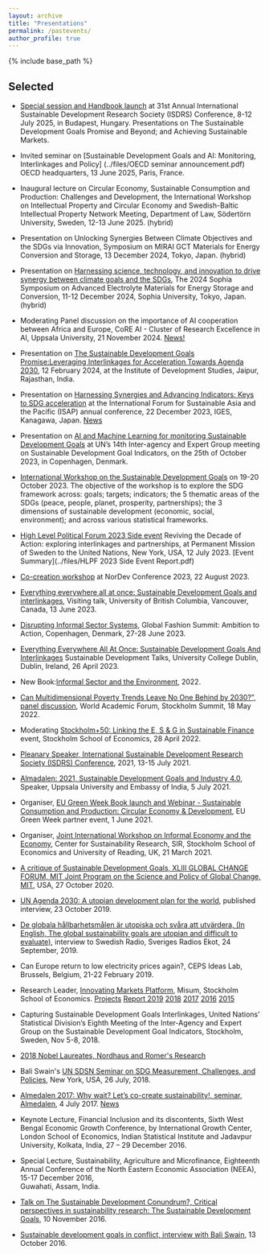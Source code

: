 ```yaml
---
layout: archive
title: "Presentations"
permalink: /pastevents/
author_profile: true
---
```


{% include base_path %}

## Selected 
* [Special session and Handbook launch](https://2025.isdrsconferences.org/additional-programs/?fbclid=IwY2xjawLhsblleHRuA2FlbQIxMABicmlkETE4cHhNM0Z1cFoyb1dWcVBQAR6VCuR5PSmQCwo1_RQaYij5nujp77Ub-5keH5XIE-K0jjH-R5gbiZePShVcUQ_aem_dlgFWK6tZ5w1kzD4LUYPXA) at 31st Annual International Sustainable Development Research Society (ISDRS) Conference, 8-12 July 2025, in Budapest, Hungary. Presentations on The Sustainable Development Goals Promise and Beyond; and Achieving Sustainable Markets.

* Invited seminar on [Sustainable Development Goals and AI: Monitoring, Interlinkages and Policy] (../files/OECD seminar announcement.pdf) OECD headquarters, 13 June 2025, Paris, France.

* Inaugural lecture on Circular Economy, Sustainable Consumption and Production: Challenges and Development, the International Workshop on Intellectual Property and Circular Economy and Swedish-Baltic Intellectual Property Network Meeting, Department of Law, Södertörn University, Sweden, 12-13 June 2025. (hybrid)

* Presentation on Unlocking Synergies Between Climate Objectives and the SDGs via Innovation, Symposium on MIRAI GCT Materials for Energy Conversion and Storage, 13 December 2024, Tokyo, Japan. (hybrid)

* Presentation on [Harnessing science, technology, and innovation to drive synergy between climate goals and the SDGs](https://piloti.sophia.ac.jp/assets/uploads/2024/10/28133255/Sophia_Symposium_program_2024.pdf), The  2024 Sophia Symposium on Advanced Electrolyte Materials for Energy Storage and Conversion, 11-12 December 2024, Sophia University, Tokyo, Japan. (hybrid)

* Moderating Panel discussion on the importance of AI cooperation between Africa and Europe, CoRE AI - Cluster of Research Excellence in AI, Uppsala University, 21 November 2024. [News!](https://www.linkedin.com/posts/africaeurope-core-ai_africaeuropecore-ai-innovation-activity-7265766752020529154-J5U5?utm_source=share&utm_medium=member_desktop)

* Presentation on [The Sustainable Development Goals Promise:Leveraging Interlinkages for Acceleration Towards Agenda 2030](https://www.idsj.org/event/seminar-on-the-sustainable-development-goals-promise-leveraging-interlinkages-for-acceleration-towards-agenda-2030/), 12 February 2024, at the Institute of Development Studies, Jaipur, Rajasthan, India.

* Presentation on [Harnessing Synergies and Advancing Indicators: Keys to SDG acceleration](https://isap.iges.or.jp/2023/en/at1.html) at the International Forum for Sustainable Asia and the Pacific (ISAP) annual conference, 22 December 2023, IGES, Kanagawa, Japan. [News](https://www.hhs.se/en/research/centers/csr/news/bali-swain-is-an-invited-speaker-at-the-international-forum-for-sustainable-asia-and-the-pacific-isap-annual-conference-japan/)

* Presentation on [AI and Machine Learning for monitoring Sustainable Development Goals](https://www.hhs.se/en/research/centers/csr/news/ranjula-bali-swain-speaks-on-monitoring-sustainable-development-goals-with-ai-and-machine-learning/) at UN’s 14th Inter-agency and Expert Group meeting on Sustainable Development Goal Indicators, on the 25th of October 2023, in Copenhagen, Denmark.

* [International Workshop on the Sustainable Development Goals](https://www.hhs.se/en/research/centers/csr/news/sdg-workshop/) on 19-20 October 2023. The objective of the workshop is to explore the SDG framework across: goals; targets; indicators; the 5 thematic areas of the SDGs (peace, people, planet, prosperity, partnerships); the 3 dimensions of sustainable development (economic, social, environment); and across various statistical frameworks.

* [High Level Political Forum 2023 Side event](https://www.hhs.se/en/research/centers/csr/news/high-level-political-forum-2023-reviving-the-decade-of-action-exploring-interlinkages-and-partnerships/)  Reviving the Decade of Action: exploring interlinkages and partnerships, at Permanent Mission of Sweden to the United Nations, New York, USA, 12 July 2023. [Event Summary](../files/HLPF 2023 Side Event Report.pdf)

* [Co-creation workshop](https://www.hhs.se/en/research/centers/csr/news/co-creation-workshop-at-nordev/) at NorDev Conference 2023, 22 August 2023.

* [Everything everywhere all at once: Sustainable Development Goals and interlinkages](https://ires.ubc.ca/visiting-talk-everything-everywhere-all-at-once-sustainable-development-goals-and-interlinkages/), Visiting talk, University of British Columbia, Vancouver, Canada, 13 June 2023.

* [Disrupting Informal Sector Systems](../files/globalfashionsummit.pdf), Global Fashion Summit: Ambition to Action, Copenhagen, Denmark, 27-28 June 2023. 

* [Everything Everywhere All At Once: Sustainable Development Goals And  Interlinkages](../files/ucd_poster.pdf) Sustainable Development Talks, University College Dublin, Dublin, Ireland, 26 April 2023. 

* New Book:[Informal Sector and the Environment](https://www.hhs.se/en/about-us/news/csr/2022/new-book-on-the-informal-sector-and-the-environment-by-csrs-ranjula-bali-swain-and-university-of-readings-uma-kambhampati/), 2022.

* [Can Multidimensional Poverty Trends Leave No One Behind by 2030?”, panel discussion](https://www.sh.se/english/sodertorn-university/news/startpage/2022-04-22-sodertorn-universitys-participation-in-the-world-academic-forum-17---20-may-2022), World Academic Forum, Stockholm Summit, 18 May 2022.

* Moderating [Stockholm+50: Linking the E, S & G in Sustainable Finance](https://www.hhs.se/en/about-us/calendar/sse/2022/stockholm-50/) event, Stockholm School of Economics, 28 April 2022.

* [Pleanary Speaker, International Sustainable Development Research Society (ISDRS) Conference](https://2021.isdrsconferences.org/keynote-speakers/), 2021, 13-15 July 2021.

* [Almadalen: 2021,  Sustainable Development Goals and Industry 4.0](https://www.hhs.se/en/about-us/news/csr/2021/ranjula-bali-swain-at-almedalen-2021-5th-july-2021/), Speaker, Uppsala University and Embassy of India, 5 July 2021.

* Organiser, [EU Green Week Book launch and Webinar - Sustainable Consumption and Production: Circular Economy & Development](https://www.hhs.se/en/research/centers/csr/news/sustainable-consumption-and-production-circular-economy--development---eu-green-week-2021-partner-event/Book), EU Green Week partner event, 1 June 2021.

* Organiser, [Joint International Workshop on Informal Economy and the Economy](https://www.hhs.se/en/research/centers/csr/news/international-workshop-informal-economy-and-the-economy/), Center for Sustainability Research, SIR, Stockholm School of Economics and University of Reading, UK, 21 March 2021.

* [A critique of Sustainable Development Goals, XLIII GLOBAL CHANGE FORUM, MIT Joint Program on the Science and Policy of Global Change, MIT](https://globalchange.mit.edu/system/files/media/agendas/GCF43-Agenda-Bios-2020Oct.pdf), USA, 27 October 2020.

* [UN Agenda 2030: A utopian development plan for the world](https://www.hhs.se/en/about-us/news/sse/2019/un-agenda-2030-a-utopian-development-plan-for-the-world/), published interview, 23 October 2019.

* [De globala hållbarhetsmålen är utopiska och svåra att utvärdera, (In English, The global sustainability goals are utopian and difficult to evaluate)](https://www.hhs.se/en/about-us/news/news-from-misum/2019/de-globala-malen-ar-utopiska-och-svara-att-utvardera-misums-ranjula-bali-swain-i-sveriges-radios-ekot/), interview to Swedish Radio, Sveriges Radios Ekot, 24 September, 2019.

* Can Europe return to low electricity prices again?, CEPS Ideas Lab, Brussels, Belgium, 21-22 February 2019. 

* Research Leader, [Innovating Markets Platform](https://www.hhs.se/en/research/institutes/misum-startpage/misum-research/past-programs/misum-research/research-platforms-and-projects2/researchers-in-this-platform/), Misum, Stockholm School of Economics. [Projects](https://www.hhs.se/en/research/institutes/misum-startpage/misum-research/past-programs/misum-research/research-platforms-and-projects2/) [Report 2019](https://www.hhs.se/contentassets/ab4c8a4707124f5792098f449f4fe8d9/misum-2019-annual-report.pdf) [2018](https://www.hhs.se/contentassets/0c526b9d876b49679eb5e0f2853046ae/this-is-misum_180904.pdf) [2017](https://www.hhs.se/contentassets/41a85b8d55694dea925ff6f24ea2a87c/18139_misum-2017_mars_28.pdf) [2016](https://www.hhs.se/contentassets/e55eb9f8fc44442c888ec2870624e93f/misum-ar-2016.pdf) [2015](https://www.hhs.se/contentassets/1d3bd7dba6744c4fa79a3d0f8e805164/misum-annual-report-2015.pdf)

* Capturing Sustainable Development Goals Interlinkages, United Nations’ Statistical Division’s Eighth Meeting of the Inter-Agency and Expert Group on the Sustainable Development Goal Indicators, Stockholm, Sweden, Nov 5-8, 2018. 

* [2018 Nobel Laureates, Nordhaus and Romer's Research](https://www.hhs.se/en/about-us/news/news-from-misum/2018/two-misum-voices-on-todays-announcement-of-the-laureates-of-sveriges-riksbanks-prize-in-economic-sciences-in-memory-of-alfred-nobel/) 

* Bali Swain's [UN SDSN Seminar on SDG Measurement, Challenges, and Policies](https://www.unsdsn.org/news/2018/07/26/sdg-measurement-challenges-and-policies), New York,
  USA, 26 July, 2018.

* [Almedalen 2017: Why wait? Let’s co-create sustainability!, seminar, Almedalen](https://program.almedalsveckan.info/48094), 4 July 2017. [News](https://www.hhs.se/en/about-us/news/news-from-misum/2017/misum-i-almedalen/)

* Keynote Lecture, Financial Inclusion and its discontents, Sixth West Bengal Economic Growth Conference, by International Growth Center, London School of Economics, 
  Indian Statistical Institute and Jadavpur University, Kolkata, India, 27 – 29 December 2016.

* Special Lecture, Sustainability, Agriculture and Microfinance, Eighteenth Annual Conference of the North Eastern Economic Association (NEEA), 15-17 December 2016,  
  Guwahati, Assam, India.

* [Talk on The Sustainable Development Conundrum?, Critical perspectives in sustainability research: The Sustainable Development Goals](https://www.kth.se/en/om/miljo-hallbar-utveckling/event/arkiv/2016/stockholm-phd-student-dialogue-on-sustainability-10-november-1.673472), 10 November 2016.

* [Sustainable development goals in conflict, interview with Bali Swain](https://www.hhs.se/en/about-us/news/news-from-misum/2016/sdgs-in-conflict/), 13 October 2016.
